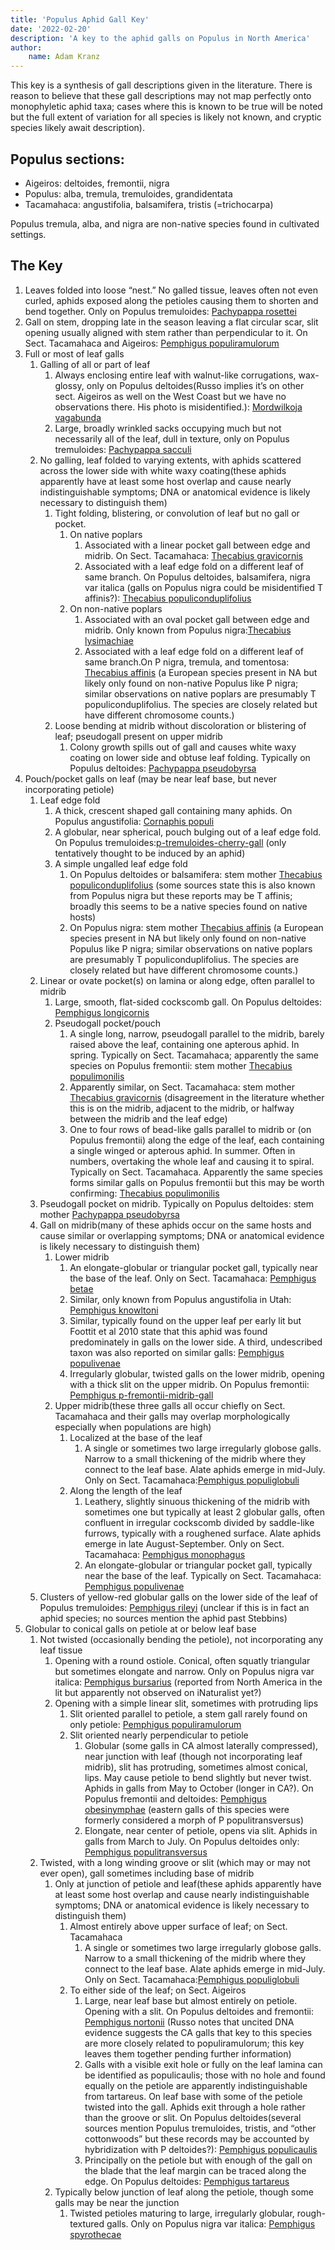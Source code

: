 ```yaml
---
title: 'Populus Aphid Gall Key'
date: '2022-02-20'
description: 'A key to the aphid galls on Populus in North America'
author:
    name: Adam Kranz
---
```


This key is a synthesis of gall descriptions given in the literature. There is reason to believe that these gall descriptions may not map perfectly onto monophyletic aphid taxa; cases where this is known to be true will be noted but the full extent of variation for all species is likely not known, and cryptic species likely await description).

## Populus sections:

-   Aigeiros: deltoides, fremontii, nigra
-   Populus: alba, tremula, tremuloides, grandidentata
-   Tacamahaca: angustifolia, balsamifera, tristis (=trichocarpa)

Populus tremula, alba, and nigra are non-native species found in cultivated settings.

## The Key

1. Leaves folded into loose “nest.” No galled tissue, leaves often not even curled, aphids exposed along the petioles causing them to shorten and bend together. Only on Populus tremuloides: [Pachypappa rosettei](https://www.gallformers.org/gall/4012)
2. Gall on stem, dropping late in the season leaving a flat circular scar, slit opening usually aligned with stem rather than perpendicular to it. On Sect. Tacamahaca and Aigeiros: [Pemphigus populiramulorum](https://www.gallformers.org/gall/3459)
3. Full or most of leaf galls
    1. Galling of all or part of leaf
        1. Always enclosing entire leaf with walnut-like corrugations, wax-glossy, only on Populus deltoides(Russo implies it’s on other sect. Aigeiros as well on the West Coast but we have no observations there. His photo is misidentified.): [Mordwilkoja vagabunda](https://www.gallformers.org/gall/3678)
        2. Large, broadly wrinkled sacks occupying much but not necessarily all of the leaf, dull in texture, only on Populus tremuloides: [Pachypappa sacculi](https://www.gallformers.org/gall/4013)
    2. No galling, leaf folded to varying extents, with aphids scattered across the lower side with white waxy coating(these aphids apparently have at least some host overlap and cause nearly indistinguishable symptoms; DNA or anatomical evidence is likely necessary to distinguish them)
        1. Tight folding, blistering, or convolution of leaf but no gall or pocket.
            1. On native poplars
                1. Associated with a linear pocket gall between edge and midrib. On Sect. Tacamahaca: [Thecabius gravicornis](https://www.gallformers.org/gall/4010)
                2. Associated with a leaf edge fold on a different leaf of same branch. On Populus deltoides, balsamifera, nigra var italica (galls on Populus nigra could be misidentified T affinis?): [Thecabius populiconduplifolius](https://www.gallformers.org/gall/4034)
            2. On non-native poplars
                1. Associated with an oval pocket gall between edge and midrib. Only known from Populus nigra:[Thecabius lysimachiae](https://www.gallformers.org/gall/4011)
                2. Associated with a leaf edge fold on a different leaf of same branch.On P nigra, tremula, and tomentosa: [Thecabius affinis](https://www.gallformers.org/gall/3989) (a European species present in NA but likely only found on non-native Populus like P nigra; similar observations on native poplars are presumably T populiconduplifolius. The species are closely related but have different chromosome counts.)
        2. Loose bending at midrib without discoloration or blistering of leaf; pseudogall present on upper midrib
            1. Colony growth spills out of gall and causes white waxy coating on lower side and obtuse leaf folding. Typically on Populus deltoides: [Pachypappa pseudobyrsa](https://www.gallformers.org/gall/3677)
4. Pouch/pocket galls on leaf (may be near leaf base, but never incorporating petiole)
    1. Leaf edge fold
        1. A thick, crescent shaped gall containing many aphids. On Populus angustifolia: [Cornaphis populi](https://www.gallformers.org/gall/4057)
        2. A globular, near spherical, pouch bulging out of a leaf edge fold. On Populus tremuloides:[p-tremuloides-cherry-gall](https://www.gallformers.org/gall/4058) (only tentatively thought to be induced by an aphid)
        3. A simple ungalled leaf edge fold
            1. On Populus deltoides or balsamifera: stem mother [Thecabius populiconduplifolius](https://www.gallformers.org/gall/4034) (some sources state this is also known from Populus nigra but these reports may be T affinis; broadly this seems to be a native species found on native hosts)
            2. On Populus nigra: stem mother [Thecabius affinis](https://www.gallformers.org/gall/3989) (a European species present in NA but likely only found on non-native Populus like P nigra; similar observations on native poplars are presumably T populiconduplifolius. The species are closely related but have different chromosome counts.)
    2. Linear or ovate pocket(s) on lamina or along edge, often parallel to midrib
        1. Large, smooth, flat-sided cockscomb gall. On Populus deltoides: [Pemphigus longicornis](https://www.gallformers.org/gall/3451)
        2. Pseudogall pocket/pouch
            1. A single long, narrow, pseudogall parallel to the midrib, barely raised above the leaf, containing one apterous aphid. In spring. Typically on Sect. Tacamahaca; apparently the same species on Populus fremontii: stem mother [Thecabius populimonilis](https://www.gallformers.org/gall/4009)
            2. Apparently similar, on Sect. Tacamahaca: stem mother [Thecabius gravicornis](https://www.gallformers.org/gall/4010) (disagreement in the literature whether this is on the midrib, adjacent to the midrib, or halfway between the midrib and the leaf edge)
            3. One to four rows of bead-like galls parallel to midrib or (on Populus fremontii) along the edge of the leaf, each containing a single winged or apterous aphid. In summer. Often in numbers, overtaking the whole leaf and causing it to spiral. Typically on Sect. Tacamahaca. Apparently the same species forms similar galls on Populus fremontii but this may be worth confirming: [Thecabius populimonilis](https://www.gallformers.org/gall/4009)
    3. Pseudogall pocket on midrib. Typically on Populus deltoides: stem mother [Pachypappa pseudobyrsa](https://www.gallformers.org/gall/3677)
    4. Gall on midrib(many of these aphids occur on the same hosts and cause similar or overlapping symptoms; DNA or anatomical evidence is likely necessary to distinguish them)
        1. Lower midrib
            1. An elongate-globular or triangular pocket gall, typically near the base of the leaf. Only on Sect. Tacamahaca: [Pemphigus betae](https://www.gallformers.org/gall/3461)
            2. Similar, only known from Populus angustifolia in Utah: [Pemphigus knowltoni](https://www.gallformers.org/gall/3462)
            3. Similar, typically found on the upper leaf per early lit but Foottit et al 2010 state that this aphid was found predominately in galls on the lower side. A third, undescribed taxon was also reported on similar galls: [Pemphigus populivenae](https://www.gallformers.org/gall/3456)
            4. Irregularly globular, twisted galls on the lower midrib, opening with a thick slit on the upper midrib. On Populus fremontii: [Pemphigus p-fremontii-midrib-gall](https://www.gallformers.org/gall/3996)
        2. Upper midrib(these three galls all occur chiefly on Sect. Tacamahaca and their galls may overlap morphologically especially when populations are high)
            1. Localized at the base of the leaf
                1. A single or sometimes two large irregularly globose galls. Narrow to a small thickening of the midrib where they connect to the leaf base. Alate aphids emerge in mid-July. Only on Sect. Tacamahaca:[Pemphigus populiglobuli](https://www.gallformers.org/gall/3458)
            2. Along the length of the leaf
                1. Leathery, slightly sinuous thickening of the midrib with sometimes one but typically at least 2 globular galls, often confluent in irregular cockscomb divided by saddle-like furrows, typically with a roughened surface. Alate aphids emerge in late August-September. Only on Sect. Tacamahaca: [Pemphigus monophagus](https://www.gallformers.org/gall/3457)
                2. An elongate-globular or triangular pocket gall, typically near the base of the leaf. Typically on Sect. Tacamahaca: [Pemphigus populivenae](https://www.gallformers.org/gall/3456)
    5. Clusters of yellow-red globular galls on the lower side of the leaf of Populus tremuloides: [Pemphigus rileyi](https://www.gallformers.org/gall/3990) (unclear if this is in fact an aphid species; no sources mention the aphid past Stebbins)
5. Globular to conical galls on petiole at or below leaf base
    1. Not twisted (occasionally bending the petiole), not incorporating any leaf tissue
        1. Opening with a round ostiole. Conical, often squatly triangular but sometimes elongate and narrow. Only on Populus nigra var italica: [Pemphigus bursarius](https://www.gallformers.org/gall/3450) (reported from North America in the lit but apparently not observed on iNaturalist yet?)
        2. Opening with a simple linear slit, sometimes with protruding lips
            1. Slit oriented parallel to petiole, a stem gall rarely found on only petiole: [Pemphigus populiramulorum](https://www.gallformers.org/gall/3459)
            2. Slit oriented nearly perpendicular to petiole
                1. Globular (some galls in CA almost laterally compressed), near junction with leaf (though not incorporating leaf midrib), slit has protruding, sometimes almost conical, lips. May cause petiole to bend slightly but never twist. Aphids in galls from May to October (longer in CA?). On Populus fremontii and deltoides: [Pemphigus obesinymphae](https://www.gallformers.org/gall/3453) (eastern galls of this species were formerly considered a morph of P populitransversus)
                2. Elongate, near center of petiole, opens via slit. Aphids in galls from March to July. On Populus deltoides only: [Pemphigus populitransversus](https://www.gallformers.org/gall/3460)
    2. Twisted, with a long winding groove or slit (which may or may not ever open), gall sometimes including base of midrib
        1. Only at junction of petiole and leaf(these aphids apparently have at least some host overlap and cause nearly indistinguishable symptoms; DNA or anatomical evidence is likely necessary to distinguish them)
            1. Almost entirely above upper surface of leaf; on Sect. Tacamahaca
                1. A single or sometimes two large irregularly globose galls. Narrow to a small thickening of the midrib where they connect to the leaf base. Alate aphids emerge in mid-July. Only on Sect. Tacamahaca:[Pemphigus populiglobuli](https://www.gallformers.org/gall/3458)
            2. To either side of the leaf; on Sect. Aigeiros
                1. Large, near leaf base but almost entirely on petiole. Opening with a slit. On Populus deltoides and fremontii: [Pemphigus nortonii](https://www.gallformers.org/gall/3452) (Russo notes that uncited DNA evidence suggests the CA galls that key to this species are more closely related to populiramulorum; this key leaves them together pending further information)
                2. Galls with a visible exit hole or fully on the leaf lamina can be identified as populicaulis; those with no hole and found equally on the petiole are apparently indistinguishable from tartareus. On leaf base with some of the petiole twisted into the gall. Aphids exit through a hole rather than the groove or slit. On Populus deltoides(several sources mention Populus tremuloides, tristis, and “other cottonwoods” but these records may be accounted by hybridization with P deltoides?): [Pemphigus populicaulis](https://www.gallformers.org/gall/3454)
                3. Principally on the petiole but with enough of the gall on the blade that the leaf margin can be traced along the edge. On Populus deltoides: [Pemphigus tartareus](https://www.gallformers.org/gall/4014)
        2. Typically below junction of leaf along the petiole, though some galls may be near the junction
            1. Twisted petioles maturing to large, irregularly globular, rough-textured galls. Only on Populus nigra var italica: [Pemphigus spyrothecae](https://www.gallformers.org/gall/3994)
